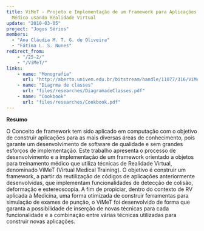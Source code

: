 ```yaml
---
title: ViMeT - Projeto e Implementação de um Framework para Aplicações de Treinamento
  Médico usando Realidade Virtual
update: "2010-03-05"
project: "Jogos Sérios"
members:
  - "Ana Cláudia M. T. G. de Oliveira"
  - "Fátima L. S. Nunes"
redirect_from:
    - "/25-2/"
    - "/ViMeT/"
links:
    - name: "Monografia"
      url: "http://aberto.univem.edu.br/bitstream/handle/11077/316/ViMeT+%13+Projeto+E+Implementa%E7%E3o+de+um+Framework+Para+Aplica%E7%F5es+De+Treinamento+M%E9dico+Usando+Realidade+Virtual.pdf?sequence=1"
    - name: "Diagrma de classes"
      url: "files/researches/DiagramadeClasses.pdf"
    - name: "Cookbook"
      url: "files/researches/Cookbook.pdf"
---
```


**Resumo**

O Conceito de framework tem sido aplicado em computação com o objetivo de construir aplicações para as mais diversas áreas de conhecimento, pois garante um desenvolvimento de software de qualidade e sem grandes esforços de implementação. Este trabalho apresenta o processo de desenvolvimento e a implementação de um framework orientado a objetos para treinamento médico que utiliza técnicas de Realidade Virtual, denominado ViMeT (Virtual Medical Training). O objetivo é construir um framework, a partir da reutilização de códigos de aplicações anteriormente desenvolvidas, que implementam funcionalidades de detecção de colisão, deformação e estereoscopia. A fim de propiciar, dentro do contexto de RV aplicada à Medicina, uma forma otimizada de construir ferramentas para simulação de exames de punção, o ViMeT foi desenvolvido de forma que garanta a possibilidade de inserção de novas técnicas para cada funcionalidade e a combinação entre várias técnicas utilizadas para construir novas aplicações.
